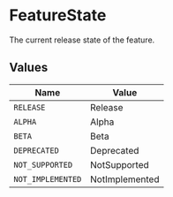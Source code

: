# FeatureState

The current release state of the feature.


## Values

| Name              | Value             |
| ----------------- | ----------------- |
| `RELEASE`         | Release           |
| `ALPHA`           | Alpha             |
| `BETA`            | Beta              |
| `DEPRECATED`      | Deprecated        |
| `NOT_SUPPORTED`   | NotSupported      |
| `NOT_IMPLEMENTED` | NotImplemented    |